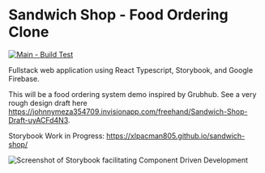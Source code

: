 # Sandwich Shop - Food Ordering Clone

[![Main - Build Test](https://github.com/XLpacman805/sandwich-shop/actions/workflows/run-checks-on-main-push.yml/badge.svg)](https://github.com/XLpacman805/sandwich-shop/actions/workflows/run-checks-on-main-push.yml)

Fullstack web application using React Typescript, Storybook, and Google Firebase. 

This will be a food ordering system demo inspired by Grubhub. See a very rough design draft here https://johnnymeza354709.invisionapp.com/freehand/Sandwich-Shop-Draft-uyACFd4N3.

Storybook Work in Progress: https://xlpacman805.github.io/sandwich-shop/

![Screenshot of Storybook facilitating Component Driven Development](https://gyazo.com/0f8e9664c948f5811678e2564f500bd7.png)